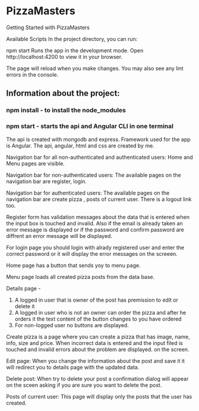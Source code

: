 # PizzaMasters

Getting Started with PizzaMasters

Available Scripts
In the project directory, you can run:

npm start
Runs the app in the development mode.
Open http://localhost:4200 to view it in your browser.

The page will reload when you make changes.
You may also see any lint errors in the console.

## Information about the project:

### npm install - to install the node_modules
### npm start - starts the api and Angular CLI in one terminal

The api is created with mongodb and express. Framework used for the app is Angular. 
The api, angular, html and css are created by me.

Navigation bar for all non-authenticated and authenticated users: Home and Menu pages are visible.

Navigation bar for non-authenticated users: The available pages on the navigation bar are register, login.

Navigation bar for authenticated users: The available pages on the navigation bar are create pizza , posts of current user. There is a logout link too.

Register form has validation messages about the data that is entered when the input box is touched and invalid. Also if the email is already taken an error message is displayed or if the password and confirm password are diffrent an error message will be displayed.

For login page you should login with alrady registered user and enter the correct password or it will display the error messages on the screeen.

Home page has a button that sends yoy to menu page.

Menu page loads all created pizza posts from the data base.

Details page -
1. A logged in user that is owner of the post has premission to edit or delete it
2. A logged in user who is not an owner can order the pizza and after he orders it the text content of the button changes to you have ordered
3. For non-logged user no buttons are displayed.

Create pizza is a page where you can create a pizza that has image, name, info, size and price. When incorrect data is entered and the input filed is touched and invalid errors about the problem are displayed. on the screen.

Edit page: When you change the information about the post and save it it will redirect you to details page with the updated data.

Delete post: When try to delete your post a confirmation dialog will appear on the sceen asking if you are sure you want to delete the post.

Posts of current user: This page will display only the posts that the user has created.

